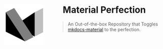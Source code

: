 <style>
  .block img {
    float: left;
    margin-right: 5em;
    width: 200em;
    height: 200em;
    max-width: 25%;
    max-height: 25%;
    width:auto;
    height:auto;
  }
  .block h1, blockquote {
    overflow: hidden;
  }
</style>

<div class="block">
  <sup>
    <img class="filtered" src="logo.png" />
  </sup>
  <h1>
    Material Perfection
  </h1>
  <blockquote>
    An Out-of-the-box Repository that Toggles <a href="https://github.com/squidfunk/mkdocs-material">mkdocs-material</a> to the perfection.
  </blockquote>
</div>
